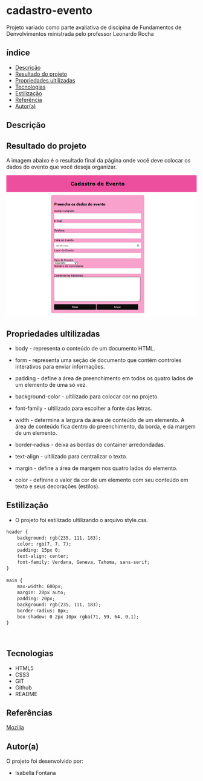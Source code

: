# cadastro-evento
Projeto variado como parte avaliativa de discipina de Fundamentos de Denvolvimentos ministrada pelo professor Leonardo Rocha
 
## índice
* [Descrição](#descrição)
* [Resultado do projeto](#resultado-do-projeto)
* [Propriedades ultilizadas](#propriedades-ultilizadas)
* [Tecnologias](#tecnologias)
* [Estilização](#estilização)
* [Referência](#rêferências)
* [Autor(a)](#autora)
 
## Descrição
 


## Resultado do projeto

A imagem abaixo é o resultado final da página onde você deve colocar os dados do evento que você deseja organizar.

![](img/resultado.png)

 
## Propriedades ultilizadas
 
* body - representa o conteúdo de um documento HTML.
 
* form - representa uma seção de documento que contém controles interativos para enviar informações.
 
* padding - define a área de preenchimento em todos os quatro lados de um elemento de uma só vez.
 
* background-color - ultilizado para colocar cor no projeto.
 
* font-family - ultilizado para escolher a fonte das letras.
 
* width -  determina a largura da área de conteúdo de um elemento. A área de conteúdo fica dentro do preenchimento, da borda, e da margem de um elemento.
 
* border-radius - deixa as bordas do container arredondadas.
 
* text-align - ultilizado para centralizar o texto.

* margin - define a área de margem nos quatro lados do elemento.

* color -  definine o valor da cor de um elemento com seu conteúdo em texto e seus decorações (estilos).

## Estilização
 
* O projeto foi estilizado ultilizando o arquivo style.css.

```
header {
    background: rgb(235, 111, 183);
    color: rgb(7, 7, 7);
    padding: 15px 0;
    text-align: center;
    font-family: Verdana, Geneva, Tahoma, sans-serif;
}
 
main {
    max-width: 600px;
    margin: 20px auto;
    padding: 20px;
    background: rgb(235, 111, 183);
    border-radius: 8px;
    box-shadow: 0 2px 10px rgba(71, 59, 64, 0.1);
}
 
 
```

## Tecnologias
 
* HTML5
* CSS3
* GIT
* Github
* README
 
## Referências
[Mozilla](https://developer.mozilla.org/en-US/docs/Web/CSS/justify-content)
 
## Autor(a)
O projeto foi desenvolvido por:
 
* Isabella Fontana